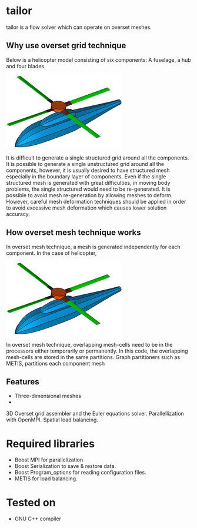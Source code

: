 # tailor

tailor is a flow solver which can operate on overset meshes.

## Why use overset grid technique

Below is a helicopter model consisting of six components: A fuselage, a hub and four blades.

![](https://github.com/orxshi/tailor/blob/main/images/helicopter.png)

It is difficult to generate a single structured grid around all the components. It is possible to generate a single unstructured grid around all the components, however, it is usually desired to have structured mesh especially in the boundary layer of components. Even if the single structured mesh is generated with great difficulties, in moving body problems, the single structured would need to be re-generated. It is possible to avoid mesh re-generation by allowing meshes to deform. However, careful mesh deformation techniques should be applied in order to avoid excessive mesh deformation which causes lower solution accuracy.

## How overset mesh technique works

In overset mesh technique, a mesh is generated independently for each component. In the case of helicopter, 

![](https://github.com/orxshi/tailor/blob/main/images/helicopter.png)

In overset mesh technique, overlapping mesh-cells need to be in the processors either temporarily or permanently. In this code, the overlapping mesh-cells are stored in the same partitions. Graph partitioners such as METIS, partitions each component mesh

## Features
* Three-dimensional meshes
* 
3D Overset grid assembler and the Euler equations solver.
Parallellization with OpenMPI.
Spatial load balancing.

# Required libraries
* Boost MPI for parallelization
* Boost Serialization to save & restore data.
* Boost Program_options for reading configuration files.
* METIS for load balancing.

# Tested on
* GNU C++ compiler 
